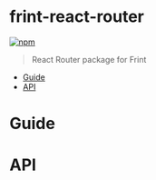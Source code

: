 # frint-react-router

[![npm](https://img.shields.io/npm/v/frint-react-router.svg)](https://www.npmjs.com/package/frint-react-router)

> React Router package for Frint

<!-- MarkdownTOC autolink=true bracket=round -->

- [Guide](#guide)
- [API](#api)

<!-- /MarkdownTOC -->

# Guide

# API
